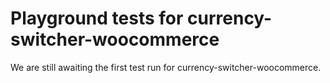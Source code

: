 # Playground tests for currency-switcher-woocommerce
We are still awaiting the first test run for currency-switcher-woocommerce.
